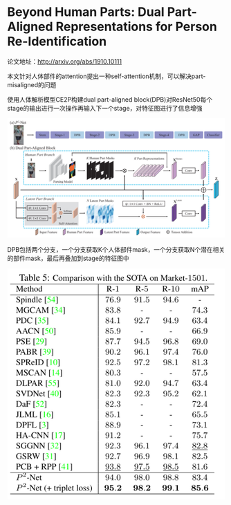 # Beyond Human Parts: Dual Part-Aligned Representations for Person Re-Identification

论文地址：http://arxiv.org/abs/1910.10111

本文针对人体部件的attention提出一种self-attention机制，可以解决part-misaligned的问题

使用人体解析模型CE2P构建dual part-aligned block(DPB)对ResNet50每个stage的输出进行一次操作再输入下一个stage，对特征图进行了信息增强

![Fig2](Fig2.png)

DPB包括两个分支，一个分支获取K个人体部件mask，一个分支获取N个潜在相关的部件mask，最后再叠加到stage的特征图中

![Table5](Table5.png)